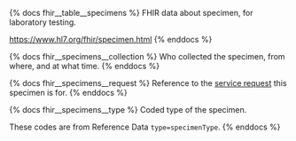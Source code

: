 {% docs fhir__table__specimens %}
FHIR data about specimen, for laboratory testing.

<https://www.hl7.org/fhir/specimen.html>
{% enddocs %}

{% docs fhir__specimens__collection %}
Who collected the specimen, from where, and at what time.
{% enddocs %}

{% docs fhir__specimens__request %}
Reference to the [service request](#!/source/source.tamanu.fhir__tamanu.service_requests) this
specimen is for.
{% enddocs %}

{% docs fhir__specimens__type %}
Coded type of the specimen.

These codes are from Reference Data `type=specimenType`.
{% enddocs %}
